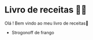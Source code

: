 # Livro de receitas :man_cook: 

Olá ! Bem vindo ao meu livro de receitas:wave: 

- Strogonoff de frango